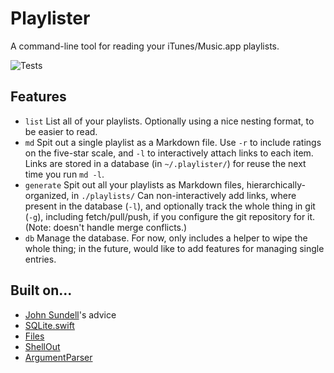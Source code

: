 # Playlister

A command-line tool for reading your iTunes/Music.app playlists.

![Tests](https://github.com/grey280/Playlister/workflows/Tests/badge.svg)

## Features
* `list`
List all of your playlists. Optionally using a nice nesting format, to be easier to read.
* `md`
Spit out a single playlist as a Markdown file. Use `-r` to include ratings on the five-star scale, and `-l` to interactively attach links to each item. Links are stored in a database (in `~/.playlister/`) for reuse the next time you run `md -l`.
* `generate`
Spit out all your playlists as Markdown files, hierarchically-organized, in `./playlists/` Can non-interactively add links, where present in the database (`-l`), and optionally track the whole thing in git (`-g`), including fetch/pull/push, if you configure the git repository for it. (Note: doesn't handle merge conflicts.)
* `db`
Manage the database. For now, only includes a helper to wipe the whole thing; in the future, would like to add features for managing single entries.

## Built on...
* [John Sundell](https://www.swiftbysundell.com/articles/building-a-command-line-tool-using-the-swift-package-manager/)'s advice
* [SQLite.swift](https://github.com/stephencelis/SQLite.swift)
* [Files](https://github.com/JohnSundell/Files)
* [ShellOut](https://github.com/JohnSundell/ShellOut)
* [ArgumentParser](https://github.com/apple/swift-argument-parser)
